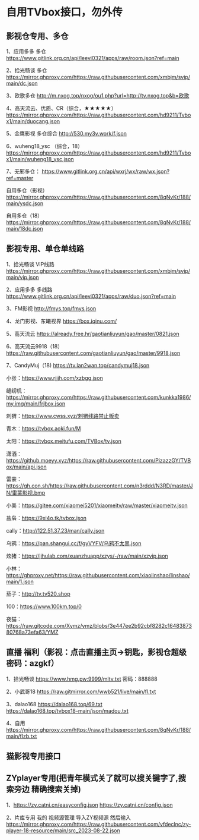# 自用TVbox接口，勿外传
## 影视仓专用、多仓
1、应用多多 多仓 https://www.gitlink.org.cn/api/leevi0321/apps/raw/room.json?ref=main

2、拾光畅谈 多仓 https://mirror.ghproxy.com/https://raw.githubusercontent.com/xmbjm/svip/main/dc.json

3、欧歌多仓 http://m.nxog.top/nxog/ou1.php?url=http://tv.nxog.top&b=欧歌

4、高天流云、优质、CR（综合，★★★★★） https://mirror.ghproxy.com/https://raw.githubusercontent.com/hd9211/Tvbox1/main/duocang.json

5、金鹰影视 多仓综合 http://530.my3v.work/f.json

6、wuheng18_ysc （综合，18）https://mirror.ghproxy.com/https://raw.githubusercontent.com/hd9211/Tvbox1/main/wuheng18_ysc.json

7、无邪多仓：
https://www.gitlink.org.cn/api/wxrj/wx/raw/wx.json?ref=master

自用多仓（影视）
https://mirror.ghproxy.com/https://raw.githubusercontent.com/8qNvKr/188/main/ysdc.json

自用多仓（18） 
https://mirror.ghproxy.com/https://raw.githubusercontent.com/8qNvKr/188/main/18dc.json


## 影视专用、单仓单线路
1、拾光畅谈 VIP线路 https://mirror.ghproxy.com/https://raw.githubusercontent.com/xmbjm/svip/main/vip.json

2、应用多多 多线路 https://www.gitlink.org.cn/api/leevi0321/apps/raw/duo.json?ref=main

3、FM影视 http://fmys.top/fmys.json

4、龙门影视、东曦视界 https://box.iqinu.com/

5、高天流云 https://already.free.hr/gaotianliuyun/gao/master/0821.json

6、高天流云9918（18） https://raw.githubusercontent.com/gaotianliuyun/gao/master/9918.json

7、CandyMuj（18) https://tv.lan2wan.top/candymuj18.json

小张：https://www.rjjjh.com/xzbgg.json

缝纫机：https://mirror.ghproxy.com/https://raw.githubusercontent.com/kunkka1986/my.img/main/frjbox.json

刺猬：https://www.cwss.xyz/刺猬线路禁止贩卖

青木：https://tvbox.aoki.fun/M

太阳：https://tvbox.meitufu.com/TVBox/tv.json

潇洒：https://github.moeyy.xyz/https://raw.githubusercontent.com/PizazzGY/TVBox/main/api.json

雷蒙：https://gh.con.sh/https://raw.githubusercontent.com/n3rddd/N3RD/master/JN/雷蒙影视.bmp

小美：https://gitee.com/xiaomei5201/xiaomeitv/raw/master/xiaomeitv.json

盐枭：https://9xi4o.tk/tvbox.json

cally：http://122.51.37.23/man/cally.json

乌鸦：https://pan.shangui.cc/f/gyVYFV/乌鸦不太黑.json

炫猪：https://jihulab.com/xuanzhuapp/xzys/-/raw/main/xzvip.json

小林：https://ghproxy.net/https://raw.githubusercontent.com/xiaolinshao/linshao/main/1.json

茄子：http://tv.tv520.shop

100：https://www.100km.top/0

夜猫：https://raw.gitcode.com/Xymz/ymz/blobs/3e447ee2b92cbf8282c1648387380768a73efa63/YMZ

## 直播 福利（影视：点击直播主页→钥匙，影视仓超级密码：azgkf）
1、拾光畅谈 https://www.hmg.pw:9999/mltv.txt
密码：888888

2、小武哥18 https://raw.gitmirror.com/wwb521/live/main/fl.txt

3、dalao168 https://dalao168.top/69.txt   
https://dalao168.top/tvbox18-main/json/madou.txt

4、自用 https://mirror.ghproxy.com/https://raw.githubusercontent.com/8qNvKr/188/main/flzb.txt

## 猫影视专用接口


## ZYplayer专用(把青年模式关了就可以搜关键字了,搜索旁边 精确搜索关掉)
1、https://zy.catni.cn/easyconfig.json
https://zy.catni.cn/config.json

2、片库专用
我的 视频源管理 导入ZY视频源 然后输入
https://mirror.ghproxy.com/https://raw.githubusercontent.com/vfdeclnc/zy-player-18-resource/main/src_2023-08-22.json
